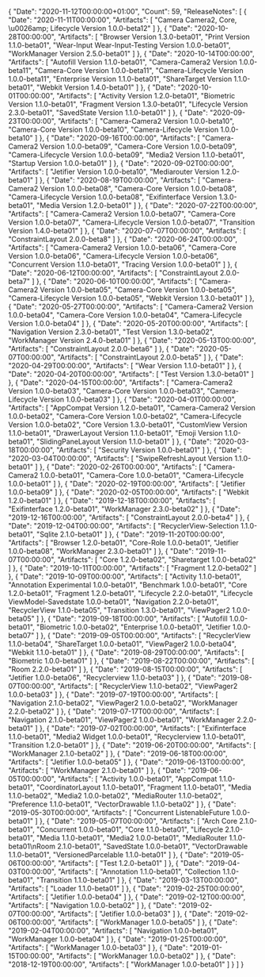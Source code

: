{
  "Date": "2020-11-12T00:00:00+01:00",
  "Count": 59,
  "ReleaseNotes": [
    {
      "Date": "2020-11-11T00:00:00",
      "Artifacts": [
        "Camera Camera2, Core, \u0026amp; Lifecycle Version 1.0.0-beta12"
      ]
    },
    {
      "Date": "2020-10-28T00:00:00",
      "Artifacts": [
        "Browser Version 1.3.0-beta01",
        "Print Version 1.1.0-beta01",
        "Wear-Input Wear-Input-Testing Version 1.0.0-beta01",
        "WorkManager Version 2.5.0-beta01"
      ]
    },
    {
      "Date": "2020-10-14T00:00:00",
      "Artifacts": [
        "Autofill Version 1.1.0-beta01",
        "Camera-Camera2 Version 1.0.0-beta11",
        "Camera-Core Version 1.0.0-beta11",
        "Camera-Lifecycle Version 1.0.0-beta11",
        "Enterprise Version 1.1.0-beta01",
        "ShareTarget Version 1.1.0-beta01",
        "Webkit Version 1.4.0-beta01"
      ]
    },
    {
      "Date": "2020-10-01T00:00:00",
      "Artifacts": [
        "Activity Version 1.2.0-beta01",
        "Biometric Version 1.1.0-beta01",
        "Fragment Version 1.3.0-beta01",
        "Lifecycle Version 2.3.0-beta01",
        "SavedState Version 1.1.0-beta01"
      ]
    },
    {
      "Date": "2020-09-23T00:00:00",
      "Artifacts": [
        "Camera-Camera2 Version 1.0.0-beta10",
        "Camera-Core Version 1.0.0-beta10",
        "Camera-Lifecycle Version 1.0.0-beta10"
      ]
    },
    {
      "Date": "2020-09-16T00:00:00",
      "Artifacts": [
        "Camera-Camera2 Version 1.0.0-beta09",
        "Camera-Core Version 1.0.0-beta09",
        "Camera-Lifecycle Version 1.0.0-beta09",
        "Media2 Version 1.1.0-beta01",
        "Startup Version 1.0.0-beta01"
      ]
    },
    {
      "Date": "2020-09-02T00:00:00",
      "Artifacts": [
        "Jetifier Version 1.0.0-beta10",
        "Mediarouter Version 1.2.0-beta01"
      ]
    },
    {
      "Date": "2020-08-19T00:00:00",
      "Artifacts": [
        "Camera-Camera2 Version 1.0.0-beta08",
        "Camera-Core Version 1.0.0-beta08",
        "Camera-Lifecycle Version 1.0.0-beta08",
        "Exifinterface Version 1.3.0-beta01",
        "Media Version 1.2.0-beta01"
      ]
    },
    {
      "Date": "2020-07-22T00:00:00",
      "Artifacts": [
        "Camera-Camera2 Version 1.0.0-beta07",
        "Camera-Core Version 1.0.0-beta07",
        "Camera-Lifecycle Version 1.0.0-beta07",
        "Transition Version 1.4.0-beta01"
      ]
    },
    {
      "Date": "2020-07-07T00:00:00",
      "Artifacts": [
        "ConstraintLayout 2.0.0-beta8"
      ]
    },
    {
      "Date": "2020-06-24T00:00:00",
      "Artifacts": [
        "Camera-Camera2 Version 1.0.0-beta06",
        "Camera-Core Version 1.0.0-beta06",
        "Camera-Lifecycle Version 1.0.0-beta06",
        "Concurrent Version 1.1.0-beta01",
        "Tracing Version 1.0.0-beta01"
      ]
    },
    {
      "Date": "2020-06-12T00:00:00",
      "Artifacts": [
        "ConstraintLayout 2.0.0-beta7"
      ]
    },
    {
      "Date": "2020-06-10T00:00:00",
      "Artifacts": [
        "Camera-Camera2 Version 1.0.0-beta05",
        "Camera-Core Version 1.0.0-beta05",
        "Camera-Lifecycle Version 1.0.0-beta05",
        "Webkit Version 1.3.0-beta01"
      ]
    },
    {
      "Date": "2020-05-27T00:00:00",
      "Artifacts": [
        "Camera-Camera2 Version 1.0.0-beta04",
        "Camera-Core Version 1.0.0-beta04",
        "Camera-Lifecycle Version 1.0.0-beta04"
      ]
    },
    {
      "Date": "2020-05-20T00:00:00",
      "Artifacts": [
        "Navigation Version 2.3.0-beta01",
        "Test Version 1.3.0-beta02",
        "WorkManager Version 2.4.0-beta01"
      ]
    },
    {
      "Date": "2020-05-13T00:00:00",
      "Artifacts": [
        "ConstraintLayout 2.0.0-beta6"
      ]
    },
    {
      "Date": "2020-05-07T00:00:00",
      "Artifacts": [
        "ConstraintLayout 2.0.0-beta5"
      ]
    },
    {
      "Date": "2020-04-29T00:00:00",
      "Artifacts": [
        "Wear Version 1.1.0-beta01"
      ]
    },
    {
      "Date": "2020-04-20T00:00:00",
      "Artifacts": [
        "Test Version 1.3.0-beta01"
      ]
    },
    {
      "Date": "2020-04-15T00:00:00",
      "Artifacts": [
        "Camera-Camera2  Version 1.0.0-beta03",
        "Camera-Core  Version 1.0.0-beta03",
        "Camera-Lifecycle  Version 1.0.0-beta03"
      ]
    },
    {
      "Date": "2020-04-01T00:00:00",
      "Artifacts": [
        "AppCompat Version 1.2.0-beta01",
        "Camera-Camera2  Version 1.0.0-beta02",
        "Camera-Core  Version 1.0.0-beta02",
        "Camera-Lifecycle  Version 1.0.0-beta02",
        "Core Version 1.3.0-beta01",
        "CustomView Version 1.1.0-beta01",
        "DrawerLayout Version 1.1.0-beta01",
        "Emoji Version 1.1.0-beta01",
        "SlidingPaneLayout Version 1.1.0-beta01"
      ]
    },
    {
      "Date": "2020-03-18T00:00:00",
      "Artifacts": [
        "Security Version 1.0.0-beta01"
      ]
    },
    {
      "Date": "2020-03-04T00:00:00",
      "Artifacts": [
        "SwipeRefreshLayout Version 1.1.0-beta01"
      ]
    },
    {
      "Date": "2020-02-26T00:00:00",
      "Artifacts": [
        "Camera-Camera2  1.0.0-beta01",
        "Camera-Core  1.0.0-beta01",
        "Camera-Lifecycle  1.0.0-beta01"
      ]
    },
    {
      "Date": "2020-02-19T00:00:00",
      "Artifacts": [
        "Jetifier 1.0.0-beta09"
      ]
    },
    {
      "Date": "2020-02-05T00:00:00",
      "Artifacts": [
        "Webkit 1.2.0-beta01"
      ]
    },
    {
      "Date": "2019-12-18T00:00:00",
      "Artifacts": [
        "Exifinterface 1.2.0-beta01",
        "WorkManager 2.3.0-beta02"
      ]
    },
    {
      "Date": "2019-12-16T00:00:00",
      "Artifacts": [
        "ConstraintLayout 2.0.0-beta4"
      ]
    },
    {
      "Date": "2019-12-04T00:00:00",
      "Artifacts": [
        "RecyclerView-Selection 1.1.0-beta01",
        "Sqlite 2.1.0-beta01"
      ]
    },
    {
      "Date": "2019-11-20T00:00:00",
      "Artifacts": [
        "Browser 1.2.0-beta01",
        "Core-Role 1.0.0-beta01",
        "Jetifier 1.0.0-beta08",
        "WorkManager 2.3.0-beta01"
      ]
    },
    {
      "Date": "2019-11-07T00:00:00",
      "Artifacts": [
        "Core 1.2.0-beta02",
        "Sharetarget 1.0.0-beta02"
      ]
    },
    {
      "Date": "2019-10-11T00:00:00",
      "Artifacts": [
        "Fragment 1.2.0-beta02"
      ]
    },
    {
      "Date": "2019-10-09T00:00:00",
      "Artifacts": [
        "Activity 1.1.0-beta01",
        "Annotation Experimental 1.0.0-beta01",
        "Benchmark 1.0.0-beta01",
        "Core 1.2.0-beta01",
        "Fragment 1.2.0-beta01",
        "Lifecycle 2.2.0-beta01",
        "Lifecycle ViewModel-Savedstate 1.0.0-beta01",
        "Navigation 2.2.0-beta01",
        "RecyclerView 1.1.0-beta05",
        "Transition 1.3.0-beta01",
        "ViewPager2 1.0.0-beta05"
      ]
    },
    {
      "Date": "2019-09-18T00:00:00",
      "Artifacts": [
        "Autofill 1.0.0-beta01",
        "Biometric 1.0.0-beta02",
        "Enterprise 1.0.0-beta01",
        "Jetifier 1.0.0-beta07"
      ]
    },
    {
      "Date": "2019-09-05T00:00:00",
      "Artifacts": [
        "RecyclerView 1.1.0-beta04",
        "ShareTarget 1.0.0-beta01",
        "ViewPager2 1.0.0-beta04",
        "Webkit 1.1.0-beta01"
      ]
    },
    {
      "Date": "2019-08-29T00:00:00",
      "Artifacts": [
        "Biometric 1.0.0-beta01"
      ]
    },
    {
      "Date": "2019-08-22T00:00:00",
      "Artifacts": [
        "Room 2.2.0-beta01"
      ]
    },
    {
      "Date": "2019-08-15T00:00:00",
      "Artifacts": [
        "Jetifier 1.0.0-beta06",
        "Recyclerview 1.1.0-beta03"
      ]
    },
    {
      "Date": "2019-08-07T00:00:00",
      "Artifacts": [
        "RecyclerView 1.1.0-beta02",
        "ViewPager2 1.0.0-beta03"
      ]
    },
    {
      "Date": "2019-07-19T00:00:00",
      "Artifacts": [
        "Navigation 2.1.0-beta02",
        "ViewPager2 1.0.0-beta02",
        "WorkManager 2.2.0-beta02"
      ]
    },
    {
      "Date": "2019-07-17T00:00:00",
      "Artifacts": [
        "Navigation 2.1.0-beta01",
        "ViewPager2 1.0.0-beta01",
        "WorkManager 2.2.0-beta01"
      ]
    },
    {
      "Date": "2019-07-02T00:00:00",
      "Artifacts": [
        "Exifinterface 1.1.0-beta01",
        "Media2 Widget 1.0.0-beta01",
        "Recyclerview 1.1.0-beta01",
        "Transition 1.2.0-beta01"
      ]
    },
    {
      "Date": "2019-06-20T00:00:00",
      "Artifacts": [
        "WorkManager 2.1.0-beta02"
      ]
    },
    {
      "Date": "2019-06-18T00:00:00",
      "Artifacts": [
        "Jetifier 1.0.0-beta05"
      ]
    },
    {
      "Date": "2019-06-13T00:00:00",
      "Artifacts": [
        "WorkManager 2.1.0-beta01"
      ]
    },
    {
      "Date": "2019-06-05T00:00:00",
      "Artifacts": [
        "Activity 1.0.0-beta01",
        "AppCompat 1.1.0-beta01",
        "CoordinatorLayout 1.1.0-beta01",
        "Fragment 1.1.0-beta01",
        "Media 1.1.0-beta02",
        "Media2 1.0.0-beta02",
        "MediaRouter 1.1.0-beta02",
        "Preference 1.1.0-beta01",
        "VectorDrawable 1.1.0-beta02"
      ]
    },
    {
      "Date": "2019-05-30T00:00:00",
      "Artifacts": [
        "Concurrent ListenableFuture 1.0.0-beta01"
      ]
    },
    {
      "Date": "2019-05-07T00:00:00",
      "Artifacts": [
        "Arch Core 2.1.0-beta01",
        "Concurrent 1.0.0-beta01",
        "Core 1.1.0-beta01",
        "Lifecycle 2.1.0-beta01",
        "Media 1.1.0-beta01",
        "Media2 1.0.0-beta01",
        "MediaRouter 1.1.0-beta01\nRoom 2.1.0-beta01",
        "SavedState 1.0.0-beta01",
        "VectorDrawable 1.1.0-beta01",
        "VersionedParcelable 1.1.0-beta01"
      ]
    },
    {
      "Date": "2019-05-06T00:00:00",
      "Artifacts": [
        "Test 1.2.0-beta01"
      ]
    },
    {
      "Date": "2019-04-03T00:00:00",
      "Artifacts": [
        "Annotation 1.1.0-beta01",
        "Collection 1.1.0-beta01",
        "Transition 1.1.0-beta01"
      ]
    },
    {
      "Date": "2019-03-13T00:00:00",
      "Artifacts": [
        "Loader 1.1.0-beta01"
      ]
    },
    {
      "Date": "2019-02-25T00:00:00",
      "Artifacts": [
        "Jetifier 1.0.0-beta04"
      ]
    },
    {
      "Date": "2019-02-12T00:00:00",
      "Artifacts": [
        "Navigation 1.0.0-beta02"
      ]
    },
    {
      "Date": "2019-02-07T00:00:00",
      "Artifacts": [
        "Jetifier 1.0.0-beta03"
      ]
    },
    {
      "Date": "2019-02-06T00:00:00",
      "Artifacts": [
        "WorkManager 1.0.0-beta05"
      ]
    },
    {
      "Date": "2019-02-04T00:00:00",
      "Artifacts": [
        "Navigation 1.0.0-beta01",
        "WorkManager 1.0.0-beta04"
      ]
    },
    {
      "Date": "2019-01-25T00:00:00",
      "Artifacts": [
        "WorkManager 1.0.0-beta03"
      ]
    },
    {
      "Date": "2019-01-15T00:00:00",
      "Artifacts": [
        "WorkManager 1.0.0-beta02"
      ]
    },
    {
      "Date": "2018-12-19T00:00:00",
      "Artifacts": [
        "WorkManager 1.0.0-beta01"
      ]
    }
  ]
}